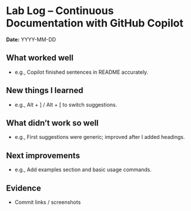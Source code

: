 # Lab Log – Continuous Documentation with GitHub Copilot

**Date:** YYYY-MM-DD

## What worked well
- e.g., Copilot finished sentences in README accurately.

## New things I learned
- e.g., Alt + ] / Alt + [ to switch suggestions.

## What didn’t work so well
- e.g., First suggestions were generic; improved after I added headings.

## Next improvements
- e.g., Add examples section and basic usage commands.

## Evidence
- Commit links / screenshots
